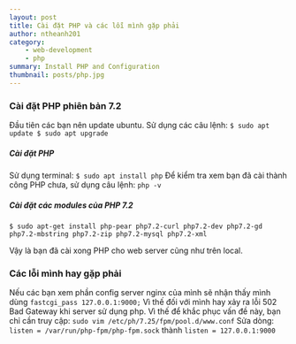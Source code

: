 ```yaml
---
layout: post
title: Cài đặt PHP và các lỗi mình gặp phải
author: ntheanh201
category: 
    - web-development
    - php
summary: Install PHP and Configuration
thumbnail: posts/php.jpg
---
```


### Cài đặt PHP phiên bản 7.2
Đầu tiên các bạn nên update ubuntu. Sử dụng các câu lệnh:
`
$ sudo apt update
$ sudo apt upgrade
`
##### Cài đặt PHP
Sử dụng terminal: `$ sudo apt install php`
Để kiểm tra xem bạn đã cài thành công PHP chưa, sử dụng câu lệnh: `php -v`
##### Cài đặt các modules của PHP 7.2
`$ sudo apt-get install php-pear php7.2-curl php7.2-dev php7.2-gd php7.2-mbstring php7.2-zip php7.2-mysql php7.2-xml `

Vậy là bạn đã cài xong PHP cho web server cũng như trên local.

### Các lỗi mình hay gặp phải
Nếu các bạn xem phần config server nginx của mình sẽ nhận thấy mình dùng `fastcgi_pass 127.0.0.1:9000;`
Vì thế đối với mình hay xảy ra lỗi 502 Bad Gateway khi server sử dụng php. Vì thế để khắc phục vấn đề này, bạn chỉ cần truy cập: `sudo vim /etc/ph/7.25/fpm/pool.d/www.conf`
Sửa dòng: `listen = /var/run/php-fpm/php-fpm.sock`
thành `listen = 127.0.0.1:9000`